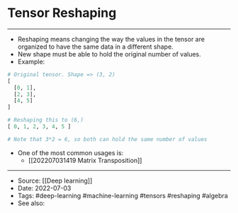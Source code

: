 # Tensor Reshaping
----
- Reshaping means changing the way the values in the tensor are organized to have the same data in a different shape.
- New shape must be able to hold the original number of values.
- Example:
```python
# Original tensor. Shape => (3, 2)
[
  [0, 1],
  [2, 3],
  [4, 5]
]

# Reshaping this to (6,)
[ 0, 1, 2, 3, 4, 5 ]

# Note that 3*2 = 6, so both can hold the same number of values
```

- One of the most common usages is: 
	- [[202207031419 Matrix Transposition]]

---
- Source: [[Deep learning]]
- Date: 2022-07-03
- Tags: #deep-learning #machine-learning #tensors #reshaping #algebra 
- See also: